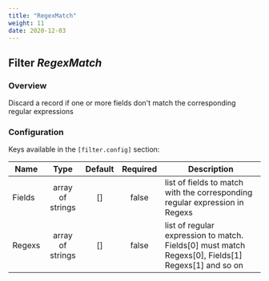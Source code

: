 ```yaml
---
title: "RegexMatch"
weight: 11
date: 2020-12-03
---
```

## Filter *RegexMatch*

### Overview
Discard a record if one or more fields don't match the corresponding regular expressions

### Configuration

Keys available in the `[filter.config]` section:

|Name|Type|Default|Required|Description|
|----|:--:|:-----:|:------:|-----------|
| Fields| array of strings| []| false| list of fields to match with the corresponding regular expression in Regexs|
| Regexs| array of strings| []| false| list of regular expression to match. Fields[0] must match Regexs[0], Fields[1] Regexs[1] and so on|

